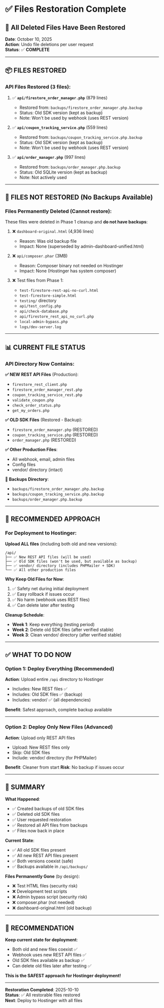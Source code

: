 # ✅ Files Restoration Complete

## 🔄 All Deleted Files Have Been Restored

**Date**: October 10, 2025  
**Action**: Undo file deletions per user request  
**Status**: ✅ **COMPLETE**

---

## 📦 FILES RESTORED

### **API Files Restored** (3 files):

1. ✅ **`api/firestore_order_manager.php`** (879 lines)
   - Restored from: `backups/firestore_order_manager.php.backup`
   - Status: Old SDK version (kept as backup)
   - Note: Won't be used by webhook (uses REST version)

2. ✅ **`api/coupon_tracking_service.php`** (559 lines)
   - Restored from: `backups/coupon_tracking_service.php.backup`
   - Status: Old SDK version (kept as backup)
   - Note: Won't be used by webhook (uses REST version)

3. ✅ **`api/order_manager.php`** (997 lines)
   - Restored from: `backups/order_manager.php.backup`
   - Status: Old SQLite version (kept as backup)
   - Note: Not actively used

---

## 📂 FILES NOT RESTORED (No Backups Available)

### **Files Permanently Deleted** (Cannot restore):

These files were deleted in Phase 1 cleanup and **do not have backups**:

1. ❌ `dashboard-original.html` (4,936 lines)
   - Reason: Was old backup file
   - Impact: None (superseded by admin-dashboard-unified.html)

2. ❌ `api/composer.phar` (3MB)
   - Reason: Composer binary not needed on Hostinger
   - Impact: None (Hostinger has system composer)

3. ❌ Test files from Phase 1:
   - `test-firestore-rest-api-no-curl.html`
   - `test-firestore-simple.html`
   - `testing/` directory
   - `api/test_config.php`
   - `api/check-database.php`
   - `api/firestore_rest_api_no_curl.php`
   - `local-admin-bypass.php`
   - `logs/dev-server.log`

---

## 📊 CURRENT FILE STATUS

### **API Directory Now Contains**:

**✅ NEW REST API Files** (Production):
- `firestore_rest_client.php`
- `firestore_order_manager_rest.php`
- `coupon_tracking_service_rest.php`
- `validate_coupon.php`
- `check_order_status.php`
- `get_my_orders.php`

**✅ OLD SDK Files** (Restored - Backup):
- `firestore_order_manager.php` (RESTORED)
- `coupon_tracking_service.php` (RESTORED)
- `order_manager.php` (RESTORED)

**✅ Other Production Files**:
- All webhook, email, admin files
- Config files
- vendor/ directory (intact)

**📁 Backups Directory**:
- `backups/firestore_order_manager.php.backup`
- `backups/coupon_tracking_service.php.backup`
- `backups/order_manager.php.backup`

---

## 🎯 RECOMMENDED APPROACH

### **For Deployment to Hostinger**:

**Upload ALL files** (including both old and new versions):

```
/api/
├── ✅ New REST API files (will be used)
├── ✅ Old SDK files (won't be used, but available as backup)
├── ✅ vendor/ directory (includes PHPMailer + SDK)
└── ✅ All other production files
```

**Why Keep Old Files for Now**:
1. ✅ Safety net during initial deployment
2. ✅ Easy rollback if issues occur
3. ✅ No harm (webhook uses REST files)
4. ✅ Can delete later after testing

**Cleanup Schedule**:
- **Week 1**: Keep everything (testing period)
- **Week 2**: Delete old SDK files (after verified stable)
- **Week 3**: Clean vendor/ directory (after verified stable)

---

## ✅ WHAT TO DO NOW

### **Option 1: Deploy Everything** (Recommended)

**Action**: Upload entire `/api` directory to Hostinger
- Includes: New REST files ✅
- Includes: Old SDK files ✅ (backup)
- Includes: vendor/ ✅ (all dependencies)

**Benefit**: Safest approach, complete backup available

---

### **Option 2: Deploy Only New Files** (Advanced)

**Action**: Upload only REST API files
- Upload: New REST files only
- Skip: Old SDK files
- Include: vendor/ directory (for PHPMailer)

**Benefit**: Cleaner from start
**Risk**: No backup if issues occur

---

## 📝 SUMMARY

**What Happened**:
- ✅ Created backups of old SDK files
- ✅ Deleted old SDK files
- ✅ User requested restoration
- ✅ Restored all API files from backups
- ✅ Files now back in place

**Current State**:
- ✅ All old SDK files present
- ✅ All new REST API files present
- ✅ Both versions coexist (safe)
- ✅ Backups available in `/api/backups/`

**Files Permanently Gone** (by design):
- ❌ Test HTML files (security risk)
- ❌ Development test scripts
- ❌ Admin bypass script (security risk)
- ❌ composer.phar (not needed)
- ❌ dashboard-original.html (old backup)

---

## 🎯 RECOMMENDATION

**Keep current state for deployment**:
- Both old and new files coexist ✅
- Webhook uses new REST API files ✅
- Old SDK files available as backup ✅
- Can delete old files later after testing ✅

**This is the SAFEST approach for Hostinger deployment!**

---

**Restoration Completed**: 2025-10-10  
**Status**: ✅ All restorable files restored  
**Next**: Deploy to Hostinger with all files














